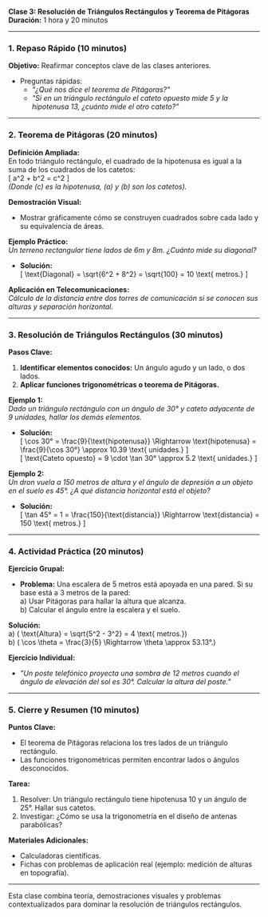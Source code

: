 **Clase 3: Resolución de Triángulos Rectángulos y Teorema de Pitágoras**  
**Duración:** 1 hora y 20 minutos  

---

### **1. Repaso Rápido (10 minutos)**  
**Objetivo:** Reafirmar conceptos clave de las clases anteriores.  
- Preguntas rápidas:  
  - *"¿Qué nos dice el teorema de Pitágoras?"*  
  - *"Si en un triángulo rectángulo el cateto opuesto mide 5 y la hipotenusa 13, ¿cuánto mide el otro cateto?"*  

---

### **2. Teorema de Pitágoras (20 minutos)**  
**Definición Ampliada:**  
En todo triángulo rectángulo, el cuadrado de la hipotenusa es igual a la suma de los cuadrados de los catetos:  
\[
a^2 + b^2 = c^2
\]  
*(Donde \(c\) es la hipotenusa, \(a\) y \(b\) son los catetos).*  

**Demostración Visual:**  
- Mostrar gráficamente cómo se construyen cuadrados sobre cada lado y su equivalencia de áreas.  

**Ejemplo Práctico:**  
*Un terreno rectangular tiene lados de 6m y 8m. ¿Cuánto mide su diagonal?*  
- **Solución:**  
  \[
  \text{Diagonal} = \sqrt{6^2 + 8^2} = \sqrt{100} = 10 \text{ metros.}
  \]  

**Aplicación en Telecomunicaciones:**  
*Cálculo de la distancia entre dos torres de comunicación si se conocen sus alturas y separación horizontal.*  

---

### **3. Resolución de Triángulos Rectángulos (30 minutos)**  
**Pasos Clave:**  
1. **Identificar elementos conocidos:** Un ángulo agudo y un lado, o dos lados.  
2. **Aplicar funciones trigonométricas o teorema de Pitágoras.**  

**Ejemplo 1:**  
*Dado un triángulo rectángulo con un ángulo de 30° y cateto adyacente de 9 unidades, hallar los demás elementos.*  
- **Solución:**  
  \[
  \cos 30° = \frac{9}{\text{hipotenusa}} \Rightarrow \text{hipotenusa} = \frac{9}{\cos 30°} \approx 10.39 \text{ unidades.}
  \]  
  \[
  \text{Cateto opuesto} = 9 \cdot \tan 30° \approx 5.2 \text{ unidades.}
  \]  

**Ejemplo 2:**  
*Un dron vuela a 150 metros de altura y el ángulo de depresión a un objeto en el suelo es 45°. ¿A qué distancia horizontal está el objeto?*  
- **Solución:**  
  \[
  \tan 45° = 1 = \frac{150}{\text{distancia}} \Rightarrow \text{distancia} = 150 \text{ metros.}
  \]  

---

### **4. Actividad Práctica (20 minutos)**  
**Ejercicio Grupal:**  
- **Problema:** Una escalera de 5 metros está apoyada en una pared. Si su base está a 3 metros de la pared:  
  a) Usar Pitágoras para hallar la altura que alcanza.  
  b) Calcular el ángulo entre la escalera y el suelo.  

**Solución:**  
a) \( \text{Altura} = \sqrt{5^2 - 3^2} = 4 \text{ metros.}\)  
b) \( \cos \theta = \frac{3}{5} \Rightarrow \theta \approx 53.13°.\)  

**Ejercicio Individual:**  
- *"Un poste telefónico proyecta una sombra de 12 metros cuando el ángulo de elevación del sol es 30°. Calcular la altura del poste."*  

---

### **5. Cierre y Resumen (10 minutos)**  
**Puntos Clave:**  
- El teorema de Pitágoras relaciona los tres lados de un triángulo rectángulo.  
- Las funciones trigonométricas permiten encontrar lados o ángulos desconocidos.  

**Tarea:**  
1. Resolver: Un triángulo rectángulo tiene hipotenusa 10 y un ángulo de 25°. Hallar sus catetos.  
2. Investigar: ¿Cómo se usa la trigonometría en el diseño de antenas parabólicas?  

**Materiales Adicionales:**  
- Calculadoras científicas.  
- Fichas con problemas de aplicación real (ejemplo: medición de alturas en topografía).  

--- 

Esta clase combina teoría, demostraciones visuales y problemas contextualizados para dominar la resolución de triángulos rectángulos.